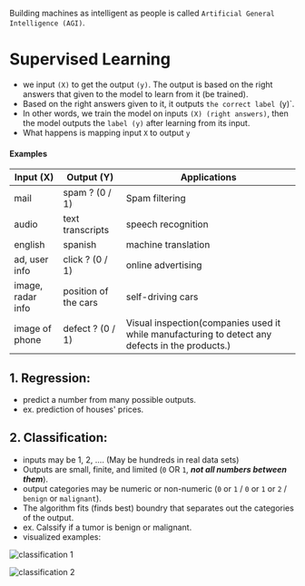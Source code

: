 Building machines as intelligent as people is called `Artificial General Intelligence (AGI)`.

# Supervised Learning
- we input `(X)` to get the output `(y)`. The output is based on the right answers that given to the model to learn from it (be trained).
- Based on the right answers given to it, it outputs `the correct label `(y)`.
- In other words, we train the model on inputs `(X) (right answers)`, then the model outputs the `label (y)` after learning from its input.
- What happens is mapping input `X` to output `y`

#### Examples
Input (X) | Output (Y) | Applications 
--- | --- | ---
mail | spam ? (0 / 1) | Spam filtering
audio | text transcripts | speech recognition
english | spanish | machine translation
ad, user info | click ? (0 / 1) | online advertising
image, radar info | position of the cars | self-driving cars
image of phone | defect ? (0 / 1) | Visual inspection(companies used it while manufacturing to detect any defects in the products.)

## 1. Regression:
- predict a number from many possible outputs.
- ex. prediction of houses' prices.

## 2. Classification:
- inputs may be 1, 2, .... (May be hundreds in real data sets)
- Outputs are small, finite, and limited (`0` OR `1`, ***not all numbers between them***).
- output categories may be numeric or non-numeric (`0` or `1` / `0` or `1` or `2` / `benign` or `malignant`).
- The algorithm fits (finds best) boundry that separates out the categories of the output.
- ex. Calssify if a tumor is benign or malignant.
- visualized examples:

![classification 1](https://user-images.githubusercontent.com/91827137/177371908-ccf9bb2b-a012-4a3d-b044-399556b92f63.PNG)

![classification 2](https://user-images.githubusercontent.com/91827137/177371960-73bbabd6-b0d4-41ea-a5d8-d556c6ea9b8e.PNG)
